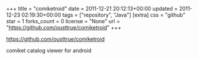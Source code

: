 +++
title = "comiketroid"
date = 2011-12-21 20:12:13+00:00
updated = 2011-12-23 02:19:30+00:00
tags = ["repository", "Java"]
[extra]
css = "github"
star = 1
forks_count = 0
license = "None"
url = "https://github.com/ousttrue/comiketroid"
+++

<https://github.com/ousttrue/comiketroid>

comiket catalog viewer for android
